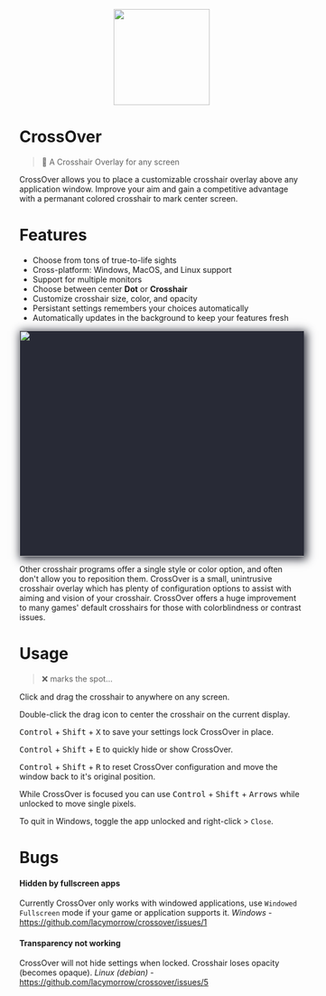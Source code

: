 <p align="center">
  <img width="170" height="170" src="https://github.com/lacymorrow/crossover/raw/master/src/static/crosshairs/ballistic-firedot.png">
</p>

# CrossOver

> 🎯 A Crosshair Overlay for any screen

CrossOver allows you to place a customizable crosshair overlay above any application window.
Improve your aim and gain a competitive advantage with a permanant colored crosshair to mark center screen.


# Features

- Choose from tons of true-to-life sights
- Cross-platform: Windows, MacOS, and Linux support
- Support for multiple monitors
- Choose between center **Dot** or **Crosshair**
- Customize crosshair size, color, and opacity
- Persistant settings remembers your choices automatically
- Automatically updates in the background to keep your features fresh

<p align="center" style="background:#282a36;box-shadow: 3px 3px 15px 2px rgba(40,42,54,1);">
  <img width="700" height="400" src="https://github.com/lacymorrow/crossover/raw/master/src/static/demo.png">
</p>

Other crosshair programs offer a single style or color option, and often don't allow you to reposition them. CrossOver is a small, unintrusive crosshair overlay which has plenty of configuration options to assist with aiming and vision of your crosshair. CrossOver offers a huge improvement to many games' default crosshairs for those with colorblindness or contrast issues.

# Usage

> ❌ marks the spot...

Click and drag the crosshair to anywhere on any screen.

Double-click the drag icon to center the crosshair on the current display.

<kbd>Control</kbd> + <kbd>Shift</kbd> + <kbd>X</kbd> to save your settings lock CrossOver in place.

<kbd>Control</kbd> + <kbd>Shift</kbd> + <kbd>E</kbd> to quickly hide or show CrossOver.

<kbd>Control</kbd> + <kbd>Shift</kbd> + <kbd>R</kbd> to reset CrossOver configuration and move the window back to it's original position.

While CrossOver is focused you can use <kbd>Control</kbd> + <kbd>Shift</kbd> + <kbd>Arrows</kbd> while unlocked to move single pixels.

To quit in Windows, toggle the app unlocked and right-click > `Close`.


# Bugs

#### Hidden by fullscreen apps

Currently CrossOver only works with windowed applications, use `Windowed Fullscreen` mode if your game or application supports it. _Windows_ - https://github.com/lacymorrow/crossover/issues/1

#### Transparency not working

CrossOver will not hide settings when locked. Crosshair loses opacity (becomes opaque). _Linux (debian)_ - https://github.com/lacymorrow/crossover/issues/5

